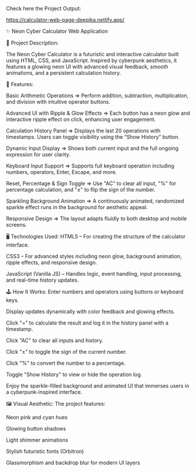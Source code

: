 Check here the Project Output:

https://calculator-web-page-deepika.netlify.app/

✨ Neon Cyber Calculator Web Application

📌 Project Description:

The Neon Cyber Calculator is a futuristic and interactive calculator built using HTML, CSS, and JavaScript. Inspired by cyberpunk aesthetics, it features a glowing neon UI with advanced visual feedback, smooth animations, and a persistent calculation history.

🔧 Features:

 Basic Arithmetic Operations
⇒ Perform addition, subtraction, multiplication, and division with intuitive operator buttons.

Advanced UI with Ripple & Glow Effects
⇒ Each button has a neon glow and interactive ripple effect on click, enhancing user engagement.

Calculation History Panel
⇒ Displays the last 20 operations with timestamps. Users can toggle visibility using the “Show History” button.

Dynamic Input Display
⇒ Shows both current input and the full ongoing expression for user clarity.

Keyboard Input Support
⇒ Supports full keyboard operation including numbers, operators, Enter, Escape, and more.

Reset, Percentage & Sign Toggle
⇒ Use "AC" to clear all input, "%" for percentage calculation, and "±" to flip the sign of the number.

Sparkling Background Animation
⇒ A continuously animated, randomized sparkle effect runs in the background for aesthetic appeal.

Responsive Design
⇒ The layout adapts fluidly to both desktop and mobile screens.

🖥️ Technologies Used:
HTML5 – For creating the structure of the calculator interface.

CSS3 – For advanced styles including neon glow, background animation, ripple effects, and responsive design.

JavaScript (Vanilla JS) – Handles logic, event handling, input processing, and real-time history updates.

🕹️ How It Works:
Enter numbers and operators using buttons or keyboard keys.

Display updates dynamically with color feedback and glowing effects.

Click "=" to calculate the result and log it in the history panel with a timestamp.

Click "AC" to clear all inputs and history.

Click "±" to toggle the sign of the current number.

Click "%" to convert the number to a percentage.

Toggle "Show History" to view or hide the operation log.

Enjoy the sparkle-filled background and animated UI that immerses users in a cyberpunk-inspired interface.

🖼️ Visual Aesthetic:
The project features:

Neon pink and cyan hues

Glowing button shadows

Light shimmer animations

Stylish futuristic fonts (Orbitron)

Glassmorphism and backdrop blur for modern UI layers
